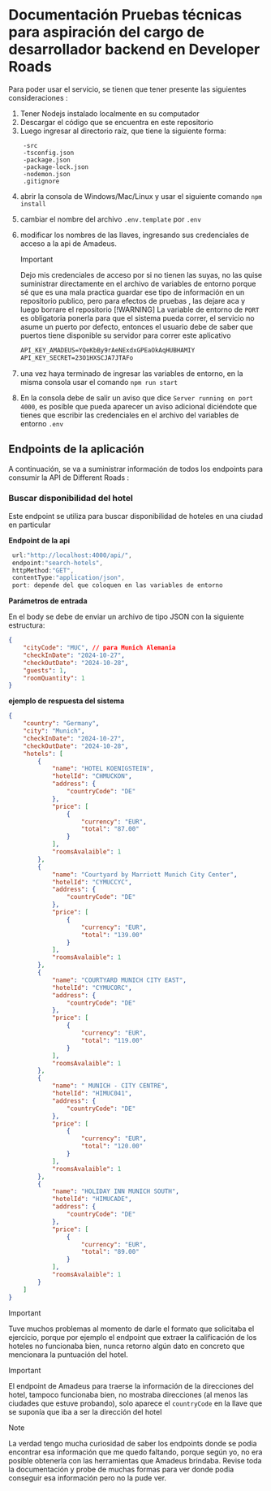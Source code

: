 # Documentación Pruebas técnicas para aspiración del cargo de desarrollador backend en Developer Roads

Para poder usar el servicio, se tienen que tener presente las siguientes consideraciones :

1. Tener Nodejs instalado localmente en su computador
2. Descargar el código que se encuentra en este repositorio
3. Luego ingresar al directorio raíz, que tiene la siguiente forma:

```shell
    -src
    -tsconfig.json
    -package.json
    -package-lock.json
    -nodemon.json
    .gitignore
```

4. abrir la consola de Windows/Mac/Linux y usar el siguiente comando `npm install`
5. cambiar el nombre del archivo `.env.template` por `.env`
6. modificar los nombres de las llaves, ingresando sus credenciales de acceso a la api
   de Amadeus.

    > [!IMPORTANT]
    > Dejo mis credenciales de acceso por si no tienen las suyas, no las quise suministrar directamente en el archivo de variables de entorno porque sé que es una mala practica guardar ese tipo de información en un repositorio publico, pero para efectos de pruebas , las dejare aca y luego borrare el repositorio
    > [!WARNING]
    > La variable de entorno de `PORT` es obligatoria ponerla para que el sistema pueda correr, el servicio no asume un puerto por defecto, entonces el usuario debe de saber que puertos tiene disponible su servidor para correr este aplicativo

    ```cmd
    API_KEY_AMADEUS=YQeKbBy9rAeNExdxGPEaOkAqHUBHAMIY
    API_KEY_SECRET=23O1HXSCJA7JTAFo
    ```

7. una vez haya terminado de ingresar las variables de entorno, en la misma consola usar el comando `npm run start`
8. En la consola debe de salir un aviso que dice `Server running on port 4000`,
   es posible que pueda aparecer un aviso adicional diciéndote que tienes que escribir las credenciales en el archivo del variables de entorno `.env`

## Endpoints de la aplicación

A continuación, se va a suministrar información de todos los endpoints para consumir la API de Different Roads :

### Buscar disponibilidad del hotel

Este endpoint se utiliza para buscar disponibilidad de hoteles en una ciudad en particular

**Endpoint de la api**

```javascript
 url:"http://localhost:4000/api/",
 endpoint:"search-hotels",
 httpMethod:"GET",
 contentType:"application/json",
 port: depende del que coloquen en las variables de entorno
```

**Parámetros de entrada**

En el body se debe de enviar un archivo de tipo JSON con la siguiente estructura:

```json
{
    "cityCode": "MUC", // para Munich Alemania
    "checkInDate": "2024-10-27",
    "checkOutDate": "2024-10-28",
    "guests": 1,
    "roomQuantity": 1
}
```

**ejemplo de respuesta del sistema**

```json
{
    "country": "Germany",
    "city": "Munich",
    "checkInDate": "2024-10-27",
    "checkOutDate": "2024-10-28",
    "hotels": [
        {
            "name": "HOTEL KOENIGSTEIN",
            "hotelId": "CHMUCKON",
            "address": {
                "countryCode": "DE"
            },
            "price": [
                {
                    "currency": "EUR",
                    "total": "87.00"
                }
            ],
            "roomsAvalaible": 1
        },
        {
            "name": "Courtyard by Marriott Munich City Center",
            "hotelId": "CYMUCCYC",
            "address": {
                "countryCode": "DE"
            },
            "price": [
                {
                    "currency": "EUR",
                    "total": "139.00"
                }
            ],
            "roomsAvalaible": 1
        },
        {
            "name": "COURTYARD MUNICH CITY EAST",
            "hotelId": "CYMUCORC",
            "address": {
                "countryCode": "DE"
            },
            "price": [
                {
                    "currency": "EUR",
                    "total": "119.00"
                }
            ],
            "roomsAvalaible": 1
        },
        {
            "name": " MUNICH - CITY CENTRE",
            "hotelId": "HIMUC041",
            "address": {
                "countryCode": "DE"
            },
            "price": [
                {
                    "currency": "EUR",
                    "total": "120.00"
                }
            ],
            "roomsAvalaible": 1
        },
        {
            "name": "HOLIDAY INN MUNICH SOUTH",
            "hotelId": "HIMUCADE",
            "address": {
                "countryCode": "DE"
            },
            "price": [
                {
                    "currency": "EUR",
                    "total": "89.00"
                }
            ],
            "roomsAvalaible": 1
        }
    ]
}
```

> [!IMPORTANT]
> Tuve muchos problemas al momento de darle el formato que solicitaba el ejercicio, porque por ejemplo el endpoint que extraer la calificación de los hoteles no funcionaba bien, nunca retorno algún dato en concreto que mencionara la puntuación del hotel.

> [!IMPORTANT]
> El endpoint de Amadeus para traerse la información de la direcciones del hotel, tampoco funcionaba bien, no mostraba direcciones (al menos las ciudades que estuve probando), solo aparece el `countryCode` en la llave que se suponía que iba a ser la dirección del hotel

> [!NOTE]
> La verdad tengo mucha curiosidad de saber los endpoints donde se podia encontrar esa información que me quedo faltando, porque según yo, no era posible obtenerla con las herramientas que Amadeus brindaba. Revise toda la documentación y probe de muchas formas para ver donde podia conseguir esa información pero no la pude ver.

